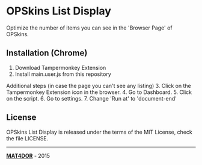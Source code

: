 OPSkins List Display
===

Optimize the number of items you can see in the 'Browser Page' of OPSkins.

Installation (Chrome)
---
1. Download Tampermonkey Extension
2. Install main.user.js from this repository

Additional steps (in case the page you can't see any listing)
3. Click on the Tampermonkey Extension icon in the browser.
4. Go to Dashboard.
5. Click on the script.
6. Go to settings.
7. Change 'Run at' to 'document-end'


License
---

OPSkins List Display is released under the terms of the MIT License, check the file LICENSE.

---

**[MAT4DOR](http://andrebaltazar.com)** - 2015
